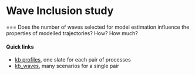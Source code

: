 # Wave Inclusion study
===
Does the number of waves selected for model estimation influence the properties of modelled trajectories? How? How much? 

#### Quick links
* [kb profiles][kb_profiles], one slate for each pair of processes
* [kb_waves][kb_waves], many scenarios for a single pair


[kb_profiles]:https://github.com/IALSA/wave-inclusion/blob/master/reports/kb_profiles/kb_profiles.md
[kb_waves]:https://github.com/IALSA/wave-inclusion/blob/master/reports/kb_fans_waves/kb_fans_waves.md